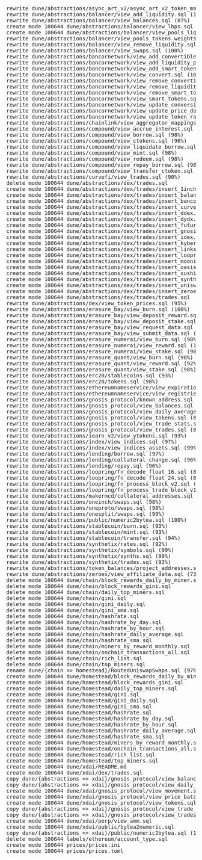<pre>
rewrite dune/abstractions/async_art_v2/async_art_v2_token_mapping.sql (98%)
rewrite dune/abstractions/balancer/view_add_liquidity.sql (100%)
rewrite dune/abstractions/balancer/view_balances.sql (87%)
create mode 100644 dune/abstractions/balancer/view_lbps.sql
create mode 100644 dune/abstractions/balancer/view_pools_liquidity.sql
rewrite dune/abstractions/balancer/view_pools_tokens_weights.sql (98%)
rewrite dune/abstractions/balancer/view_remove_liquidity.sql (100%)
rewrite dune/abstractions/balancer/view_swaps.sql (100%)
rewrite dune/abstractions/bancornetwork/view_add_convertible_token.sql (100%)
rewrite dune/abstractions/bancornetwork/view_add_liquidity_pool.sql (95%)
rewrite dune/abstractions/bancornetwork/view_add_smart_token.sql (95%)
rewrite dune/abstractions/bancornetwork/view_convert.sql (100%)
rewrite dune/abstractions/bancornetwork/view_remove_convertible_token.sql (93%)
rewrite dune/abstractions/bancornetwork/view_remove_liquidity_pool.sql (95%)
rewrite dune/abstractions/bancornetwork/view_remove_smart_token.sql (95%)
rewrite dune/abstractions/bancornetwork/view_smart_tokens.sql (99%)
rewrite dune/abstractions/bancornetwork/view_update_conversion_fee.sql (95%)
rewrite dune/abstractions/bancornetwork/view_update_price_data.sql (99%)
rewrite dune/abstractions/bancornetwork/view_update_token_rate.sql (100%)
rewrite dune/abstractions/chainlink/view_aggregator_mappings.sql (99%)
rewrite dune/abstractions/compound/view_accrue_interest.sql (99%)
rewrite dune/abstractions/compound/view_borrow.sql (98%)
rewrite dune/abstractions/compound/view_ctokens.sql (96%)
rewrite dune/abstractions/compound/view_liquidate_borrow.sql (99%)
rewrite dune/abstractions/compound/view_mint.sql (98%)
rewrite dune/abstractions/compound/view_redeem.sql (98%)
rewrite dune/abstractions/compound/view_repay_borrow.sql (98%)
rewrite dune/abstractions/compound/view_transfer_ctoken.sql (100%)
rewrite dune/abstractions/curvefi/view_trades.sql (90%)
delete mode 100644 dune/abstractions/dex/trades.sql
create mode 100644 dune/abstractions/dex/trades/insert_1inch.sql
create mode 100644 dune/abstractions/dex/trades/insert_balancer.sql
create mode 100644 dune/abstractions/dex/trades/insert_bancor.sql
create mode 100644 dune/abstractions/dex/trades/insert_curve.sql
create mode 100644 dune/abstractions/dex/trades/insert_ddex.sql
create mode 100644 dune/abstractions/dex/trades/insert_dydx.sql
create mode 100644 dune/abstractions/dex/trades/insert_futureswap.sql
create mode 100644 dune/abstractions/dex/trades/insert_gnosis_protocol.sql
create mode 100644 dune/abstractions/dex/trades/insert_idex.sql
create mode 100644 dune/abstractions/dex/trades/insert_kyber.sql
create mode 100644 dune/abstractions/dex/trades/insert_linkswap.sql
create mode 100644 dune/abstractions/dex/trades/insert_loopring.sql
create mode 100644 dune/abstractions/dex/trades/insert_mooniswap.sql
create mode 100644 dune/abstractions/dex/trades/insert_oasis.sql
create mode 100644 dune/abstractions/dex/trades/insert_sushi.sql
create mode 100644 dune/abstractions/dex/trades/insert_synthetix.sql
create mode 100644 dune/abstractions/dex/trades/insert_uniswap.sql
create mode 100644 dune/abstractions/dex/trades/insert_zeroex.sql
create mode 100644 dune/abstractions/dex/trades/trades.sql
rewrite dune/abstractions/dex/view_token_prices.sql (95%)
rewrite dune/abstractions/erasure_bay/view_burn.sql (100%)
rewrite dune/abstractions/erasure_bay/view_deposit_reward.sql (99%)
rewrite dune/abstractions/erasure_bay/view_deposit_stake.sql (99%)
rewrite dune/abstractions/erasure_bay/view_request_data.sql (100%)
rewrite dune/abstractions/erasure_bay/view_submit_data.sql (100%)
rewrite dune/abstractions/erasure_numerai/view_burn.sql (98%)
rewrite dune/abstractions/erasure_numerai/view_reward.sql (100%)
rewrite dune/abstractions/erasure_numerai/view_stake.sql (98%)
rewrite dune/abstractions/erasure_quant/view_burn.sql (98%)
rewrite dune/abstractions/erasure_quant/view_reward.sql (92%)
rewrite dune/abstractions/erasure_quant/view_stake.sql (98%)
rewrite dune/abstractions/erc20/stablecoins.sql (93%)
rewrite dune/abstractions/erc20/tokens.sql (98%)
rewrite dune/abstractions/ethereumnameservice/view_expirations.sql (100%)
rewrite dune/abstractions/ethereumnameservice/view_registries.sql (100%)
rewrite dune/abstractions/gnosis_protocol/known_address.sql (98%)
rewrite dune/abstractions/gnosis_protocol/view_balances.sql (81%)
rewrite dune/abstractions/gnosis_protocol/view_daily_average_prices.sql (84%)
rewrite dune/abstractions/gnosis_protocol/view_tokens.sql (83%)
rewrite dune/abstractions/gnosis_protocol/view_trade_stats.sql (94%)
rewrite dune/abstractions/gnosis_protocol/view_trades.sql (89%)
rewrite dune/abstractions/iearn_v2/view_ytokens.sql (93%)
rewrite dune/abstractions/index/view_indices.sql (97%)
rewrite dune/abstractions/index/view_indices_assets.sql (99%)
rewrite dune/abstractions/lending/borrow.sql (97%)
rewrite dune/abstractions/lending/collateral_change.sql (96%)
rewrite dune/abstractions/lending/repay.sql (96%)
rewrite dune/abstractions/loopring/fn_decode_float_16.sql (87%)
rewrite dune/abstractions/loopring/fn_decode_float_24.sql (88%)
rewrite dune/abstractions/loopring/fn_process_block_v2.sql (87%)
rewrite dune/abstractions/loopring/fn_process_trade_block_v1.sql (94%)
rewrite dune/abstractions/makermcd/collateral_addresses.sql (97%)
rewrite dune/abstractions/oneinch/swaps.sql (98%)
rewrite dune/abstractions/oneproto/swaps.sql (98%)
rewrite dune/abstractions/onesplit/swaps.sql (99%)
rewrite dune/abstractions/public/numeric2bytea.sql (100%)
rewrite dune/abstractions/stablecoin/burn.sql (93%)
rewrite dune/abstractions/stablecoin/mint.sql (93%)
rewrite dune/abstractions/stablecoin/transfer.sql (94%)
rewrite dune/abstractions/synthetix/rates.sql (92%)
rewrite dune/abstractions/synthetix/symbols.sql (99%)
rewrite dune/abstractions/synthetix/synths.sql (99%)
rewrite dune/abstractions/synthetix/trades.sql (93%)
rewrite dune/abstractions/token_balances/project_addresses.sql (92%)
rewrite dune/abstractions/zeroex/view_affiliate_data.sql (73%)
delete mode 100644 dune/chain/block_rewards_daily_by_miner.sql
delete mode 100644 dune/chain/block_rewards_gini.sql
delete mode 100644 dune/chain/daily_top_miners.sql
delete mode 100644 dune/chain/gini.sql
delete mode 100644 dune/chain/gini_daily.sql
delete mode 100644 dune/chain/gini_sma.sql
delete mode 100644 dune/chain/hashrate.sql
delete mode 100644 dune/chain/hashrate_by_day.sql
delete mode 100644 dune/chain/hashrate_by_hour.sql
delete mode 100644 dune/chain/hashrate_daily_average.sql
delete mode 100644 dune/chain/hashrate_sma.sql
delete mode 100644 dune/chain/miners_by_reward_monthly.sql
delete mode 100644 dune/chain/onchain_transactions_all.sql
delete mode 100644 dune/chain/rich_list.sql
delete mode 100644 dune/chain/top_miners.sql
rename dune/{chain => homestead}/RoutedUniswapSwaps.sql (97%)
create mode 100644 dune/homestead/block_rewards_daily_by_miner.sql
create mode 100644 dune/homestead/block_rewards_gini.sql
create mode 100644 dune/homestead/daily_top_miners.sql
create mode 100644 dune/homestead/gini.sql
create mode 100644 dune/homestead/gini_daily.sql
create mode 100644 dune/homestead/gini_sma.sql
create mode 100644 dune/homestead/hashrate.sql
create mode 100644 dune/homestead/hashrate_by_day.sql
create mode 100644 dune/homestead/hashrate_by_hour.sql
create mode 100644 dune/homestead/hashrate_daily_average.sql
create mode 100644 dune/homestead/hashrate_sma.sql
create mode 100644 dune/homestead/miners_by_reward_monthly.sql
create mode 100644 dune/homestead/onchain_transactions_all.sql
create mode 100644 dune/homestead/rich_list.sql
create mode 100644 dune/homestead/top_miners.sql
create mode 100644 dune/xdai/README.md
create mode 100644 dune/xdai/dex/trades.sql
copy dune/{abstractions => xdai}/gnosis_protocol/view_balances.sql (83%)
copy dune/{abstractions => xdai}/gnosis_protocol/view_daily_average_prices.sql (85%)
create mode 100644 dune/xdai/gnosis_protocol/view_movement.sql
create mode 100644 dune/xdai/gnosis_protocol/view_price_batch.sql
create mode 100644 dune/xdai/gnosis_protocol/view_tokens.sql
copy dune/{abstractions => xdai}/gnosis_protocol/view_trade_stats.sql (74%)
copy dune/{abstractions => xdai}/gnosis_protocol/view_trades.sql (97%)
create mode 100644 dune/xdai/perp/view_amm.sql
create mode 100644 dune/xdai/public/bytea2numeric.sql
copy dune/{abstractions => xdai}/public/numeric2bytea.sql (100%)
delete mode 100644 labels/ethereum/account_type.sql
create mode 100644 prices/prices.ini
create mode 100644 prices/prices.toml
</pre>
